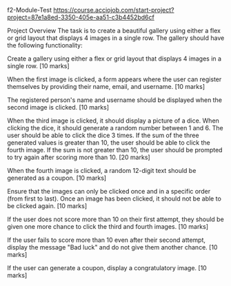  f2-Module-Test
 https://course.acciojob.com/start-project?project=87e1a8ed-3350-405e-aa51-c3b4452bd6cf
 
 Project Overview
The task is to create a beautiful gallery using either a flex or grid layout that displays 4 images in a single row. 
The gallery should have the following functionality:

Create a gallery using either a flex or grid layout that displays 4 images in a single row. [10 marks]

When the first image is clicked, a form appears where the user can register themselves by providing their name, email, and username. [10 marks]

The registered person's name and username should be displayed when the second image is clicked. [10 marks]

When the third image is clicked, it should display a picture of a dice. When clicking the dice, it should generate a random number between 1 and 6. The user should be able to click the dice 3 times. If the sum of the three generated values is greater than 10, the user should be able to click the fourth image. If the sum is not greater than 10, the user should be prompted to try again after scoring more than 10. [20 marks]

When the fourth image is clicked, a random 12-digit text should be generated as a coupon. [10 marks]

Ensure that the images can only be clicked once and in a specific order (from first to last). Once an image has been clicked, it should not be able to be clicked again. [10 marks]

If the user does not score more than 10 on their first attempt, they should be given one more chance to click the third and fourth images. [10 marks]

If the user fails to score more than 10 even after their second attempt, display the message "Bad luck" and do not give them another chance. [10 marks]

If the user can generate a coupon, display a congratulatory image. [10 marks]

